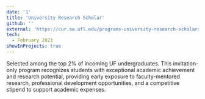 ```yaml
---
date: '1'
title: 'University Research Scholar'
github: ''
external: 'https://cur.aa.ufl.edu/programs-university-research-scholars-program/'
tech:
  - February 2023
showInProjects: true
---
```


Selected among the top 2% of incoming UF undergraduates. This invitation-only program recognizes students with exceptional academic achievement and research potential, providing early exposure to faculty-mentored research, professional development opportunities, and a competitive stipend to support academic expenses.
